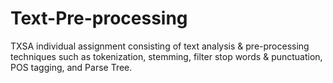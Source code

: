 # Text-Pre-processing
TXSA individual assignment consisting of text analysis & pre-processing techniques such as tokenization, stemming, filter stop words & punctuation, POS tagging, and Parse Tree.
